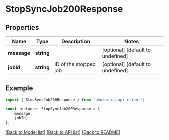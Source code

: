 # StopSyncJob200Response


## Properties

Name | Type | Description | Notes
------------ | ------------- | ------------- | -------------
**message** | **string** |  | [optional] [default to undefined]
**jobId** | **string** | ID of the stopped job | [optional] [default to undefined]

## Example

```typescript
import { StopSyncJob200Response } from 'photos-ng-api-client';

const instance: StopSyncJob200Response = {
    message,
    jobId,
};
```

[[Back to Model list]](../README.md#documentation-for-models) [[Back to API list]](../README.md#documentation-for-api-endpoints) [[Back to README]](../README.md)
